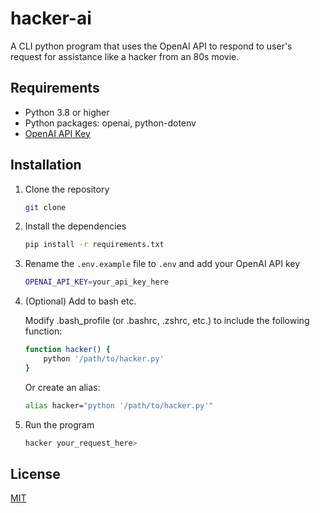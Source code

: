 # hacker-ai

A CLI python program that uses the OpenAI API to respond to user's request for assistance like a hacker from an 80s movie.

## Requirements

- Python 3.8 or higher
- Python packages: openai, python-dotenv
- [OpenAI API Key](https://beta.openai.com/)

## Installation

1. Clone the repository

    ```bash
    git clone
    ```

2. Install the dependencies

    ```bash
    pip install -r requirements.txt
    ```

3. Rename the `.env.example` file to `.env` and add your OpenAI API key

    ```bash
    OPENAI_API_KEY=your_api_key_here
    ```

4. (Optional) Add to bash etc.

    Modify .bash_profile (or .bashrc, .zshrc, etc.) to include the following function:

    ```bash
    function hacker() {
        python '/path/to/hacker.py'
    }
    ```

    Or create an alias:

    ```bash
    alias hacker="python '/path/to/hacker.py'"
    ```

5. Run the program

    ```bash
    hacker your_request_here>
    ```

## License

[MIT](https://choosealicense.com/licenses/mit/)
